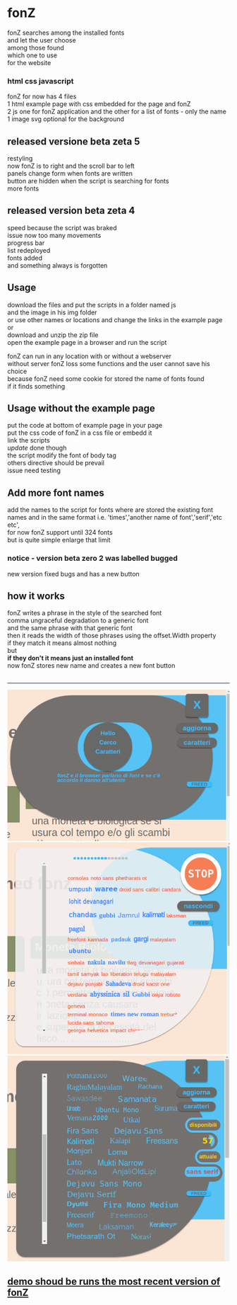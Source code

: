 # fonZ

fonZ 
searches among the installed fonts  
and let the user choose  
among those found  
which one to use  
for the website  

### html css javascript

fonZ for now has 4 files  
1 html example page with css embedded for the page and fonZ  
2 js one for fonZ application and the other for a list of fonts - only the name  
1 image svg optional for the background  

## released versione beta zeta 5  
restyling  
now fonZ is to right and the scroll bar to left  
panels change form when fonts are written  
button are hidden when the script is searching for fonts  
more fonts  

## released version beta zeta 4
speed because the script was braked  
issue now too many movements  
progress bar  
list redeployed  
fonts added  
and something always is forgotten

## Usage
download the files and put the scripts in a folder named js  
and the image in his img folder  
or use other names or locations and change the links in the example page  
or  
download and unzip the zip file  
open the example page in a browser and run the script  

fonZ can run in any location with or without a webserver  
without server fonZ loss some functions and the user cannot save his choice  
because fonZ need some cookie for stored the name of fonts found  
if it finds something  


## Usage without the example page
put the code at bottom of example page in your page  
put the css code of fonZ in a css file or embedd it  
link the scripts  
*update* done though  
the script modify the font of body tag  
others directive should be prevail  
issue need testing

## Add more font names
add the names to the script for fonts where are stored the existing font names and in the same format i.e. 'times','another name of font','serif','etc etc',  
for now fonZ support until 324 fonts  
but is quite simple enlarge that limit 

### notice - version beta zero 2 was labelled bugged
new version fixed bugs and has a new button  

## how it works  
fonZ writes a phrase in the style of the searched font  
comma ungraceful degradation to a generic font  
and the same phrase with that generic font  
then it reads the width of those phrases using the offset.Width property  
if they match it means almost nothing  
but  
**if they don't it means just an installed font**  
now fonZ stores new name and creates a new font button  
<br>  <hr>  
         
![start](img/Schermata1FonZBetaZeta5.png) ![it runs](img/Schermata2FonZBetaZeta5.png) ![the fonts are ready to be chosen](img/Schermata3FonZBetaZeta5.png)
 
## [demo shoud be runs the most recent version of fonZ](https://fonz.esogeomedismo.org)


